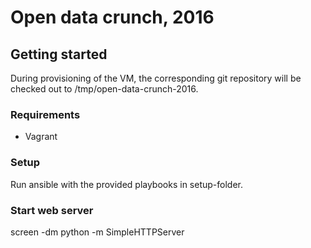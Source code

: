 # Open data crunch, 2016

## Getting started

During provisioning of the VM, the corresponding git repository will be checked out to /tmp/open-data-crunch-2016.

### Requirements

* Vagrant

### Setup

Run ansible with the provided playbooks in setup-folder.

### Start web server

  screen -dm python -m SimpleHTTPServer
